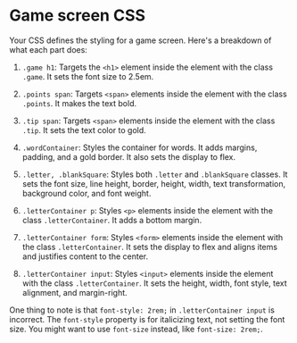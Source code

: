 # Game screen CSS

Your CSS defines the styling for a game screen. Here's a breakdown of what each part does:

1. `.game h1`: Targets the `<h1>` element inside the element with the class `.game`. It sets the font size to 2.5em.

2. `.points span`: Targets `<span>` elements inside the element with the class `.points`. It makes the text bold.

3. `.tip span`: Targets `<span>` elements inside the element with the class `.tip`. It sets the text color to gold.

4. `.wordContainer`: Styles the container for words. It adds margins, padding, and a gold border. It also sets the display to flex.

5. `.letter, .blankSquare`: Styles both `.letter` and `.blankSquare` classes. It sets the font size, line height, border, height, width, text transformation, background color, and font weight.

6. `.letterContainer p`: Styles `<p>` elements inside the element with the class `.letterContainer`. It adds a bottom margin.

7. `.letterContainer form`: Styles `<form>` elements inside the element with the class `.letterContainer`. It sets the display to flex and aligns items and justifies content to the center.

8. `.letterContainer input`: Styles `<input>` elements inside the element with the class `.letterContainer`. It sets the height, width, font style, text alignment, and margin-right.

One thing to note is that `font-style: 2rem;` in `.letterContainer input` is incorrect. The `font-style` property is for italicizing text, not setting the font size. You might want to use `font-size` instead, like `font-size: 2rem;`.